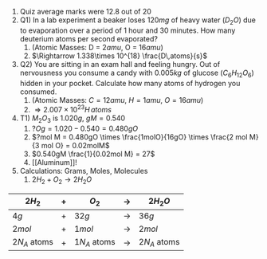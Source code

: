 1. Quiz average marks were $12.8$ out of $20$
2. Q1) In a lab experiment a beaker loses $120 mg$ of heavy water ($D_2O$) due to evaporation over a period of 1 hour and 30 minutes. How many deuterium atoms per second evaporated?
	1. (Atomic Masses: D = $2 amu$, O = $16 amu$)
	2. $\Rightarrow 1.338\times 10^{18} \frac{D\,atoms}{s}$
3. Q2) You are sitting in an exam hall and feeling hungry. Out of nervousness you consume a candy with $0.005kg$ of glucose ($C_6H_{12}O_6$) hidden in your pocket. Calculate how many atoms of hydrogen you consumed.
	1. (Atomic Masses: $C = 12 amu$, $H = 1amu$, $O = 16amu$)
	2. $\Rightarrow 2.007 \times 10^{23} H\,atoms$
4. T1) $M_2O_3$ is $1.020g$, $gM = 0.540$
	1. $?Og = 1.020 - 0.540 = 0.480 gO$
	2. $?mol M = 0.480gO \times \frac{1molO}{16gO} \times \frac{2 mol M}{3 mol O} = 0.02molM$
	3. $0.540gM \frac{1}{0.02mol M} = 27$
	4. [[Aluminum]]!
5. Calculations: Grams, Moles, Molecules
	1. $2H_2 + O_2 \to 2H_2O$

| $2H_2$       | $+$ | $O_2$        | $\to$ | $2H_2O$      |
| ------------ | --- | ------------ | ----- | ------------ |
| $4g$         | $+$ | $32g$        | $\to$ | $36g$        |
| $2mol$       | $+$ | $1mol$       | $\to$ | $2mol$       |
| $2N_A$ atoms | $+$ | $1N_A$ atoms | $\to$ | $2N_A$ atoms |
